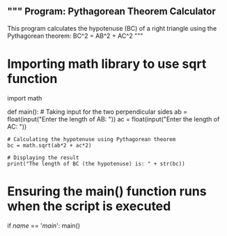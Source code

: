 """
Program: Pythagorean Theorem Calculator
----------------------------------------
This program calculates the hypotenuse (BC) of a right triangle
using the Pythagorean theorem: BC^2 = AB^2 + AC^2
"""

# Importing math library to use sqrt function
import math  

def main():
    # Taking input for the two perpendicular sides
    ab = float(input("Enter the length of AB: "))
    ac = float(input("Enter the length of AC: "))

    # Calculating the hypotenuse using Pythagorean theorem
    bc = math.sqrt(ab*2 + ac*2)

    # Displaying the result
    print("The length of BC (the hypotenuse) is: " + str(bc))

# Ensuring the main() function runs when the script is executed
if _name_ == '_main_':
    main()